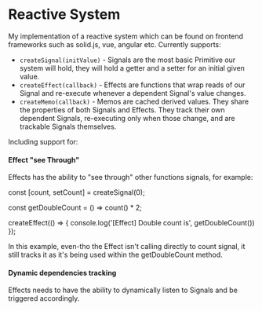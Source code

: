 # Reactive System

My implementation of a reactive system which can be found on frontend frameworks such as solid.js, vue, angular etc.
Currently supports:

- `createSignal(initValue)` - Signals are the most basic Primitive our system will hold, they will hold a getter and a setter for an initial given value.
- `createEffect(callback)` - Effects are functions that wrap reads of our Signal and re-execute whenever a dependent Signal's value changes.
- `createMemo(callback)` - Memos are cached derived values. They share the properties of both Signals and Effects. They track their own dependent Signals, re-executing only when those change, and are trackable Signals themselves.

Including support for:

#### Effect "see Through"

Effects has the ability to "see through" other functions signals, for example:

const [count, setCount] = createSignal(0);

const getDoubleCount = () => count() * 2;

createEffect(() => {
console.log('[Effect] Double count is', getDoubleCount())
});

In this example, even-tho the Effect isn't calling directly to count signal, it still tracks it as it's being used within the getDoubleCount method.

#### Dynamic dependencies tracking

Effects needs to have the ability to dynamically listen to Signals and be triggered accordingly.
